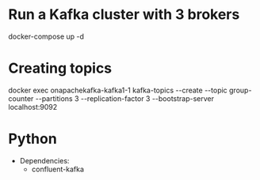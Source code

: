 # Run a Kafka cluster with 3 brokers

docker-compose up -d

# Creating topics

docker exec onapachekafka-kafka1-1 kafka-topics --create --topic group-counter --partitions 3 --replication-factor 3 --bootstrap-server localhost:9092

# Python 
 - Dependencies:
   - confluent-kafka